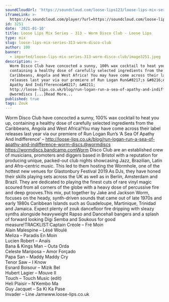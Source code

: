 ```yaml
---
soundCloudUrl: 'https://soundcloud.com/loose-lips123/loose-lips-mix-series-313-worm-disco-club'
iframeLink: >-
  https://w.soundcloud.com/player/?url=https://soundcloud.com/loose-lips123/loose-lips-mix-series-313-worm-disco-club&color=00aabb&auto_play=false&hide_related=false&show_comments=true&show_user=true&show_reposts=false
id: 3251
date: '2021-01-10'
title: Loose Lips Mix Series - 313 - Worm Disco Club - Loose Lips
type: mix
slug: loose-lips-mix-series-313-worm-disco-club
author: 100
banner:
  - imported/loose-lips-mix-series-313-worm-disco-club/image3251.jpeg
description: >-
  Worm Disco Club have concocted a sunny, 100% wax cocktail to heat you up,
  containing a healthy dose of carefully selected ingredients from the
  Caribbeans, Angola and West Africa! You may have come across their label
  releases last year via our premiere of Run Logan Run&#8217;s &#8216;A Sea Of
  Apathy And Indifference&#8217; &#8211;
  http://loose-lips.co.uk/blog/run-logan-run-a-sea-of-apathy-and-indifference-worm-discs.
  @wormdiscs [...]Read More...
published: true
tags: Zouk
---
```

Worm Disco Club have concocted a sunny, 100% wax cocktail to heat you up, containing a healthy dose of carefully selected ingredients from the Caribbeans, Angola and West Africa!You may have come across their label releases last year via our premiere of Run Logan Run’s ‘A Sea Of Apathy And Indifference’ – http://loose-lips.co.uk/blog/run-logan-run-a-sea-of-apathy-and-indifference-worm-discs.@wormdiscs  
https://wormdiscs.bandcamp.comWorm Disco Club are an established crew of musicians, promoters and diggers based in Bristol with a reputation for producing unique, packed-out club nights showcasing Jazz, Brazilian, Latin and Afro-centric music. This led to them hosting the Wormhole, one of the hottest new venues for Glastonbury Festival 2019.As DJs, they have honed their skills playing sets across the UK as well as in Berlin, Amsterdam and Brazil. They are dedicated to playing the finest cuts of rare vinyl magic scoured from all corners of the globe with a heavy dose of percussive fire and deep grooves.This mix, put together by Jake and Jackson Worm, focuses on the heady, synth-driven sounds that came out of late 1970s and early 1980s Caribbean Islands such as Guadeloupe, Martinique, Trinidad and Jamaica. Expect plenty of zouk dancefloor fire dripping with sleazy synths alongside heavyweight Rapso and Dancehall bangers and a splash of forward looking Digi Semba and Soukous for good measure!TRACKLIST:Captain Créole – Fré Moin  
Alain Malespine – Lésé Woulé  
Meliza – Paradis En Moin  
Lucien Robert – Anaïs  
Bana & Kings Man – Outa Orda  
Celeste Mariposa – Amor Forçado  
Papa San – Maddy Maddy Cry  
Tenor Saw – I Know  
Esnard Boisour – Mizik Bel  
Hubert Lagier – Mouve II  
Touch – Touch Music (edit)  
Heli Plaisir – N’Kembo Ma  
Guy Jacquet – Sa Ki Ka Pase  
Invader – Line Jamwww.loose-lips.co.uk